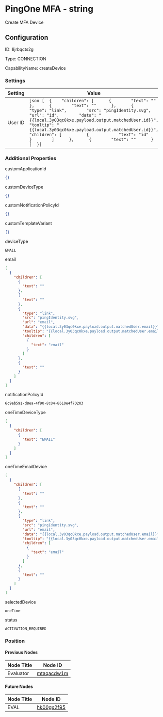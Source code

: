 # PingOne MFA - string 
Create MFA Device
## Configuration
ID:  8jrbqcts2g

Type: CONNECTION 

CapabilityName: createDevice

### Settings
| Setting | Value  |
| :------------------------ | ---------------------------------------- |
| User ID |```json [  {    "children": [      {        "text": ""      },      {        "text": ""      },      {        "type": "link",        "src": "pingIdentity.svg",        "url": "id",        "data": "{{local.3y03qc0kxe.payload.output.matchedUser.id}}",        "tooltip": "{{local.3y03qc0kxe.payload.output.matchedUser.id}}",        "children": [          {            "text": "id"          }        ]      },      {        "text": ""      }    ]  }] ```| 






### Additional Properties
customApplicationId
```json 
{}
```


customDeviceType
```json 
{}
```


customNotificationPolicyId
```json 
{}
```


customTemplateVariant
```json 
{}
```


deviceType
```string 
EMAIL
```


email
```json 
[
  {
    "children": [
      {
        "text": ""
      },
      {
        "text": ""
      },
      {
        "type": "link",
        "src": "pingIdentity.svg",
        "url": "email",
        "data": "{{local.3y03qc0kxe.payload.output.matchedUser.email}}",
        "tooltip": "{{local.3y03qc0kxe.payload.output.matchedUser.email}}",
        "children": [
          {
            "text": "email"
          }
        ]
      },
      {
        "text": ""
      }
    ]
  }
]
```


notificationPolicyId
```string 
6c9eb591-d8ea-4f90-8c04-8610e4f70203
```


oneTimeDeviceType
```json 
[
  {
    "children": [
      {
        "text": "EMAIL"
      }
    ]
  }
]
```


oneTimeEmailDevice
```json 
[
  {
    "children": [
      {
        "text": ""
      },
      {
        "text": ""
      },
      {
        "type": "link",
        "src": "pingIdentity.svg",
        "url": "email",
        "data": "{{local.3y03qc0kxe.payload.output.matchedUser.email}}",
        "tooltip": "{{local.3y03qc0kxe.payload.output.matchedUser.email}}",
        "children": [
          {
            "text": "email"
          }
        ]
      },
      {
        "text": ""
      }
    ]
  }
]
```


selectedDevice
```string 
oneTime
```


status
```string 
ACTIVATION_REQUIRED
```





### Position

#### Previous Nodes
| Node Title | Node ID |
| :------------- | ------------ |
| Evaluator | [mtaqacdw1m](./mtaqacdw1m.md) | 
 
 #### Future Nodes
| Node Title | Node ID |
| :------------- | ------------ |
| EVAL |[hk00gx2f95](./hk00gx2f95.md) | 
